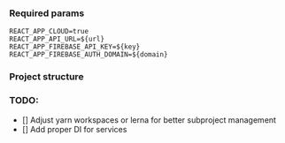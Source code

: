 ### Required params

```
REACT_APP_CLOUD=true
REACT_APP_API_URL=${url}
REACT_APP_FIREBASE_API_KEY=${key}
REACT_APP_FIREBASE_AUTH_DOMAIN=${domain}
```

### Project structure

### TODO:

- [] Adjust yarn workspaces or lerna for better subproject management
- [] Add proper DI for services
